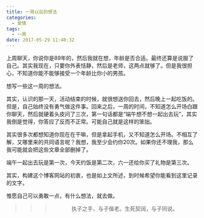 ```yaml
---
title: 一周以后的想法
categories:
  - 爱情
tags:
  - 一周
date: 2017-05-29 11:40:32
---
```


上周聊天，你说你是89年的，然后我就在想，年龄是否合适。最终还算是说服了自己。其实我现在，只要你外表恬静，然后是老师，这两点就够了。但是我很担心，不知道你能不能够接受一个年龄比你小的男孩。

想写一些这一周的想法。

其实，认识的那一天，活动结束的时候，就很想送你回去，然后晚上一起吃饭的。但是，自己始终没有勇气做这件事。回来之后，一周的时间，不知道怎么开场白跟你聊天，然后就硬着头皮问了三次，第一句话都是“端午想不想一起出去玩”，其实我倒是觉得，你答应了反而不正常。可能自己就是这样的笨拙。

其实很多次都想知道你现在在干嘛，但是拿起手机，又不知道怎么开场。不相互了解，又哪里来的共同语言呢？我想，我至少会约你20次。如果你还不理我，那么我可能就会把这些文章全部删掉了。

端午一起出去玩是第一次，今天约饭是第二次，六一还给你买了礼物是第三次。

其实，构建这个博客网站的初衷，也是如上文所述，到时候希望你能看到这里记录的文字。

惟愿自己可以勇敢一点，有什么想法，就去做。


>>><div align=center>执子之手，与子偕老。生死契阔，与子同说。</div>